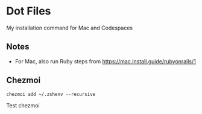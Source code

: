 # Dot Files

My installation command for Mac and Codespaces

## Notes

* For Mac, also run Ruby steps from <https://mac.install.guide/rubyonrails/1>

## Chezmoi

```
chezmoi add ~/.zshenv --recursive
```
Test chezmoi